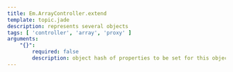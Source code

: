 ```yaml
---
title: Em.ArrayController.extend
template: topic.jade
description: represents several objects
tags: [ 'controller', 'array', 'proxy' ]
arguments:
    "{}":
        required: false
        description: object hash of properties to be set for this object
---
```

